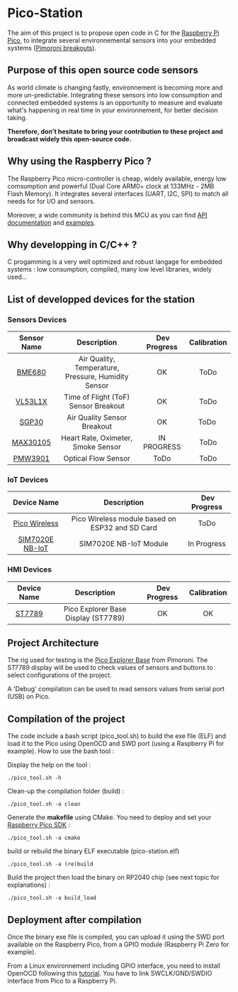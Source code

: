 # Pico-Station

The aim of this project is to propose open code in C for the [Raspberry Pi Pico](https://www.raspberrypi.com/documentation/microcontrollers/raspberry-pi-pico.html), to integrate several environnemental sensors into your embedded systems ([Pimoroni breakouts](https://shop.pimoroni.com/)).

## Purpose of this open source code sensors
As world climate is changing fastly, environnement is becoming more and more un-predictable. Integrating these sensors into low consumption and connected embedded systems is an opportunity to measure and evaluate what's happening in real time in your environnement, for better decision taking.

**Therefore, don't hesitate to bring your contribution to these project and broadcast widely this open-source code.**

## Why using the Raspberry Pico ?
The Raspberry Pico micro-controller is cheap, widely available, energy low comsumption and powerful (Dual Core ARM0+ clock at 133MHz - 2MB Flash Memory). It integrates several interfaces (UART, I2C, SPI) to match all needs for for I/O and sensors.

Moreover, a wide community is behind this MCU as you can find [API documentation](https://raspberrypi.github.io/pico-sdk-doxygen/modules.html) and [examples](https://github.com/raspberrypi/pico-examples).

## Why developping in C/C++ ?
C progamming is a very well optimized and robust langage for embedded systems : low consumption, compiled, many low level libraries, widely used...

## List of developped devices for the station

### Sensors Devices
| Sensor Name | Description | Dev Progress | Calibration |
| :---:   | :-: | :-: | :-: |
| [BME680](https://shop.pimoroni.com/products/bme680-breakout?variant=12491552129107) | Air Quality, Temperature, Pressure, Humidity Sensor | OK | ToDo |
| [VL53L1X](https://shop.pimoroni.com/products/vl53l1x-breakout?variant=12628497236051) | Time of Flight (ToF) Sensor Breakout | OK | ToDo |
| [SGP30](https://shop.pimoroni.com/products/sgp30-air-quality-sensor-breakout?variant=30924091719763) | Air Quality Sensor Breakout | OK | ToDo |
| [MAX30105](https://shop.pimoroni.com/products/max30101-breakout-heart-rate-oximeter-smoke-sensor?variant=21482065985619) | Heart Rate, Oximeter, Smoke Sensor | IN PROGRESS | ToDo |
| [PMW3901](https://shop.pimoroni.com/products/pmw3901-optical-flow-sensor-breakout?variant=27869870358611) | Optical Flow Sensor | ToDo | ToDo |

### IoT Devices
| Device Name | Description | Dev Progress |
| :---:   | :-: | :-: |
| [Pico Wireless](https://shop.pimoroni.com/products/pico-wireless-pack?variant=32369508581459) | Pico Wireless module based on ESP32 and SD Card | ToDo |
| [SIM7020E NB-IoT](https://www.waveshare.com/pico-sim7020e-nb-iot.htm) | SIM7020E NB-IoT Module | In Progress |

### HMI Devices
| Device Name | Description | Dev Progress | Calibration |
| :---:   | :-: | :-: | :-: |
| [ST7789](https://shop.pimoroni.com/products/pico-explorer-base?variant=32369514315859) | Pico Explorer Base Display (ST7789) | OK | OK |

## Project Architecture
The rig used for testing is the [Pico Explorer Base](https://shop.pimoroni.com/products/pico-explorer-base?variant=32369514315859) from Pimoroni. The ST7789 display will be used to check values of sensors and buttons to select configurations of the project.

A 'Debug' compilation can be used to read sensors values from serial port (USB) on Pico.

## Compilation of the project
The code include a bash script (pico_tool.sh) to build the exe file (ELF) and load it to the Pico using OpenOCD and SWD port (using a Raspberry Pi for example). How to use the bash tool :

Display the help on the tool :
````
./pico_tool.sh -h
````
Clean-up the compilation folder (build) :
````
./pico_tool.sh -a clean
````
Generate the **makefile** using CMake. You need to deploy and set your [Raspberry Pico SDK](https://github.com/raspberrypi/pico-sdk) :
````
./pico_tool.sh -a cmake
````
build or rebuild the binary ELF executable (pico-station.elf)
````
./pico_tool.sh -a (re)build
```` 
Build the project then load the binary on RP2040 chip (see next topic for explanations) :
````
./pico_tool.sh -a build_load
```` 

## Deployment after compilation
Once the binary exe file is compiled, you can upload it using the SWD port available on the Raspberry Pico, from a GPIO module (Raspberry Pi Zero for example). 

From a Linux environnement including GPIO interface, you need to install OpenOCD following this [tutorial](https://www.electronicshub.org/programming-raspberry-pi-pico-with-swd). You have to link SWCLK/GND/SWDIO interface from Pico to a Raspberry Pi.

